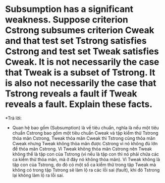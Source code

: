 # Subsumption has a significant weakness. Suppose criterion Cstrong subsumes criterion Cweak and that test set Tstrong satisfies Cstrong and test set Tweak satisfies Cweak. It is not necessarily the case that Tweak is a subset of Tstrong. It is also not necessarily the case that Tstrong reveals a fault if Tweak reveals a fault. Explain these facts.

*Trả lời:
- Quan hệ bao gồm (Subsumption) là về tiêu chuẩn, nghĩa là nếu một tiêu chuẩn Cstrong bao gồm một tiêu chuẩn Cweak và tập kiểm thử Tstrong thỏa mãn Cstrong, Tweak thỏa mãn Cweak thì Tstrong cũng thỏa mãn Cweak nhưng Tweak không thỏa mãn được Cstrong vì nó không đủ lớn để thỏa mãn Cstrong. Vì Tweak không thỏa mãn Cstrong nên Tweak không thể là tập con của Tstrong (vì nếu là tập con thì nó phải chứa các ca kiểm thử thỏa mãn, mà ở đây nó không thỏa mãn). Vì Tweak không là tập con của Tstrong, do đó có một số ca kiểm thử trong tập Tweak mà không có trong tập Tstrong sẽ làm lộ ra các lỗi sai (fault), khi đó Tstrong lại không làm lộ ra lỗi sai.